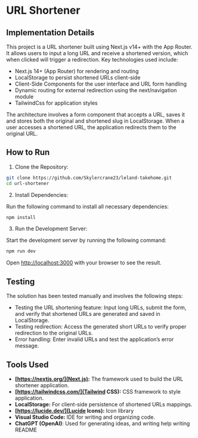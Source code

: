 # URL Shortener

## Implementation Details

This project is a URL shortener built using Next.js v14+ with the App Router. It allows users to input a long URL and receive a shortened version, which when clicked will trigger a redirection. Key technologies used include:

- Next.js 14+ (App Router) for rendering and routing
- LocalStorage to persist shortened URLs client-side
- Client-Side Components for the user interface and URL form handling
- Dynamic routing for external redirection using the next/navigation module
- TailwindCss for application styles

The architecture involves a form component that accepts a URL, saves it and stores both the original and shortened slug in LocalStorage. When a user accesses a shortened URL, the application redirects them to the original URL.

## How to Run

1. Clone the Repository:

```bash
git clone https://github.com/Skylercrane23/leland-takehome.git
cd url-shortener
```

2. Install Dependencies:

Run the following command to install all necessary dependencies:

```bash
npm install
```

3. Run the Development Server:

Start the development server by running the following command:

```bash
npm run dev
```

Open [http://localhost:3000](http://localhost:3000) with your browser to see the result.

## Testing

The solution has been tested manually and involves the following steps:

- Testing the URL shortening feature: Input long URLs, submit the form, and verify that shortened URLs are generated and saved in LocalStorage.
- Testing redirection: Access the generated short URLs to verify proper redirection to the original URLs.
- Error handling: Enter invalid URLs and test the application’s error message.

## Tools Used

- **[https://nextjs.org/](Next.js):** The framework used to build the URL shortener application.
- **[https://tailwindcss.com/](Tailwind CSS):** CSS framework to style application.
- **LocalStorage:** For client-side persistence of shortened URLs mappings.
- **[https://lucide.dev/](Lucide Icons):** Icon library
- **Visual Studio Code:** IDE for writing and organizing code.
- **ChatGPT (OpenAI)**: Used for generating ideas, and writing help writing README
